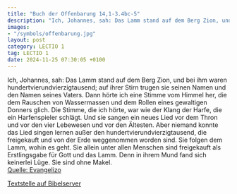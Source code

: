 ```yaml
---
title: "Buch der Offenbarung 14,1-3.4bc-5"
description: "Ich, Johannes, sah: Das Lamm stand auf dem Berg Zion, und bei ihm waren hundertvierundvierzigtausend; auf ihrer Stirn trugen sie seinen Namen und den Namen seines Vaters. Dann hörte ich eine Stimme vom Himmel her, die dem Rauschen von Wassermassen und dem Rollen eines gewaltigen ...."
images:
- "/symbols/offenbarung.jpg"
layout: post
category: LECTIO 1
tag: LECTIO 1
date: 2024-11-25 07:30:05 +0100
---
```

Ich, Johannes, sah: Das Lamm stand auf dem Berg Zion, und bei ihm waren hundertvierundvierzigtausend; auf ihrer Stirn trugen sie seinen Namen und den Namen seines Vaters.
Dann hörte ich eine Stimme vom Himmel her, die dem Rauschen von Wassermassen und dem Rollen eines gewaltigen Donners glich.<!--more--> Die Stimme, die ich hörte, war wie der Klang der Harfe, die ein Harfenspieler schlägt.
Und sie sangen ein neues Lied vor dem Thron und vor den vier Lebewesen und vor den Ältesten. Aber niemand konnte das Lied singen lernen außer den hundertvierundvierzigtausend, die freigekauft und von der Erde weggenommen worden sind.
Sie folgen dem Lamm, wohin es geht.
Sie allein unter allen Menschen sind freigekauft als Erstlingsgabe für Gott und das Lamm.
Denn in ihrem Mund fand sich keinerlei Lüge. Sie sind ohne Makel.<br>
[Quelle: Evangelizo](https://evangeliumtagfuertag.org/DE/gospel)

[Textstelle auf Bibelserver](https://www.bibleserver.com/EU/Offenbarung14,1-3.4bc-5)
